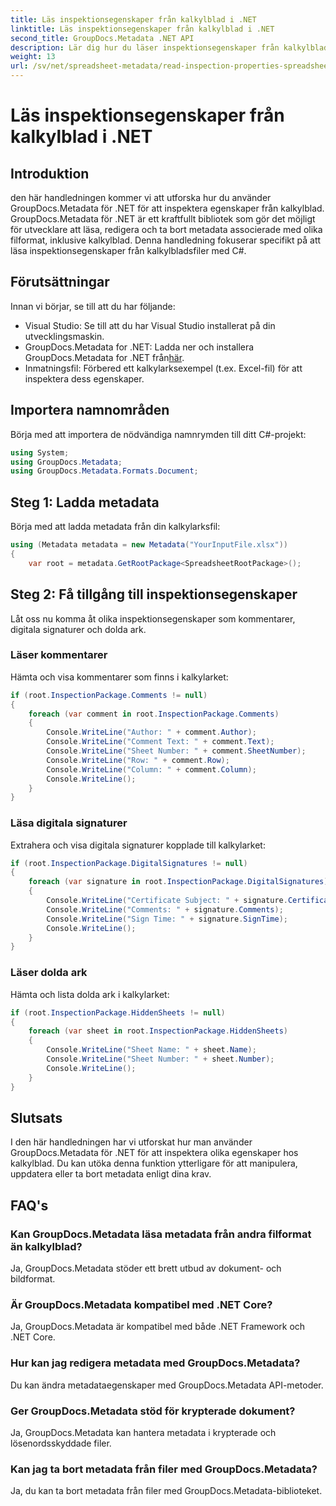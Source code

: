 ```yaml
---
title: Läs inspektionsegenskaper från kalkylblad i .NET
linktitle: Läs inspektionsegenskaper från kalkylblad i .NET
second_title: GroupDocs.Metadata .NET API
description: Lär dig hur du läser inspektionsegenskaper från kalkylblad med GroupDocs.Metadata för .NET. Få åtkomst till kommentarer, digitala signaturer och dolda ark utan ansträngning.
weight: 13
url: /sv/net/spreadsheet-metadata/read-inspection-properties-spreadsheets/
---
```


# Läs inspektionsegenskaper från kalkylblad i .NET

## Introduktion
den här handledningen kommer vi att utforska hur du använder GroupDocs.Metadata för .NET för att inspektera egenskaper från kalkylblad. GroupDocs.Metadata för .NET är ett kraftfullt bibliotek som gör det möjligt för utvecklare att läsa, redigera och ta bort metadata associerade med olika filformat, inklusive kalkylblad. Denna handledning fokuserar specifikt på att läsa inspektionsegenskaper från kalkylbladsfiler med C#.
## Förutsättningar
Innan vi börjar, se till att du har följande:
- Visual Studio: Se till att du har Visual Studio installerat på din utvecklingsmaskin.
-  GroupDocs.Metadata for .NET: Ladda ner och installera GroupDocs.Metadata for .NET från[här](https://releases.groupdocs.com/metadata/net/).
- Inmatningsfil: Förbered ett kalkylarksexempel (t.ex. Excel-fil) för att inspektera dess egenskaper.

## Importera namnområden
Börja med att importera de nödvändiga namnrymden till ditt C#-projekt:
```csharp
using System;
using GroupDocs.Metadata;
using GroupDocs.Metadata.Formats.Document;
```
## Steg 1: Ladda metadata
Börja med att ladda metadata från din kalkylarksfil:
```csharp
using (Metadata metadata = new Metadata("YourInputFile.xlsx"))
{
    var root = metadata.GetRootPackage<SpreadsheetRootPackage>();
```
## Steg 2: Få tillgång till inspektionsegenskaper
Låt oss nu komma åt olika inspektionsegenskaper som kommentarer, digitala signaturer och dolda ark.
### Läser kommentarer
Hämta och visa kommentarer som finns i kalkylarket:
```csharp
if (root.InspectionPackage.Comments != null)
{
    foreach (var comment in root.InspectionPackage.Comments)
    {
        Console.WriteLine("Author: " + comment.Author);
        Console.WriteLine("Comment Text: " + comment.Text);
        Console.WriteLine("Sheet Number: " + comment.SheetNumber);
        Console.WriteLine("Row: " + comment.Row);
        Console.WriteLine("Column: " + comment.Column);
        Console.WriteLine();
    }
}
```
### Läsa digitala signaturer
Extrahera och visa digitala signaturer kopplade till kalkylarket:
```csharp
if (root.InspectionPackage.DigitalSignatures != null)
{
    foreach (var signature in root.InspectionPackage.DigitalSignatures)
    {
        Console.WriteLine("Certificate Subject: " + signature.CertificateSubject);
        Console.WriteLine("Comments: " + signature.Comments);
        Console.WriteLine("Sign Time: " + signature.SignTime);
        Console.WriteLine();
    }
}
```
### Läser dolda ark
Hämta och lista dolda ark i kalkylarket:
```csharp
if (root.InspectionPackage.HiddenSheets != null)
{
    foreach (var sheet in root.InspectionPackage.HiddenSheets)
    {
        Console.WriteLine("Sheet Name: " + sheet.Name);
        Console.WriteLine("Sheet Number: " + sheet.Number);
        Console.WriteLine();
    }
}
```

## Slutsats
I den här handledningen har vi utforskat hur man använder GroupDocs.Metadata för .NET för att inspektera olika egenskaper hos kalkylblad. Du kan utöka denna funktion ytterligare för att manipulera, uppdatera eller ta bort metadata enligt dina krav.

## FAQ's
### Kan GroupDocs.Metadata läsa metadata från andra filformat än kalkylblad?
Ja, GroupDocs.Metadata stöder ett brett utbud av dokument- och bildformat.
### Är GroupDocs.Metadata kompatibel med .NET Core?
Ja, GroupDocs.Metadata är kompatibel med både .NET Framework och .NET Core.
### Hur kan jag redigera metadata med GroupDocs.Metadata?
Du kan ändra metadataegenskaper med GroupDocs.Metadata API-metoder.
### Ger GroupDocs.Metadata stöd för krypterade dokument?
Ja, GroupDocs.Metadata kan hantera metadata i krypterade och lösenordsskyddade filer.
### Kan jag ta bort metadata från filer med GroupDocs.Metadata?
Ja, du kan ta bort metadata från filer med GroupDocs.Metadata-biblioteket.